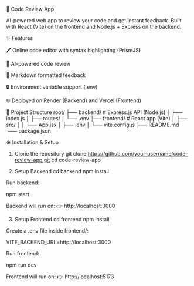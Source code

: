 🚀 Code Review App

AI-powered web app to review your code and get instant feedback.
Built with React (Vite) on the frontend and Node.js + Express on the backend.

✨ Features

🖊️ Online code editor with syntax highlighting (PrismJS)

🤖 AI-powered code review

📄 Markdown formatted feedback

🔒 Environment variable support (.env)

🌐 Deployed on Render (Backend) and Vercel (Frontend)

📂 Project Structure
root/
 ├── backend/       # Express.js API (Node.js)
 │   ├── index.js
 │   ├── routes/
 │   └── .env
 ├── frontend/      # React app (Vite)
 │   ├── src/
 │   │   └── App.jsx
 │   ├── .env
 │   └── vite.config.js
 ├── README.md
 └── package.json

⚙️ Installation & Setup
1. Clone the repository
git clone https://github.com/your-username/code-review-app.git
cd code-review-app

2. Setup Backend
cd backend
npm install


Run backend:

npm start


Backend will run on:
👉 http://localhost:3000

3. Setup Frontend
cd frontend
npm install


Create a .env file inside frontend/:

VITE_BACKEND_URL=http://localhost:3000


Run frontend:

npm run dev


Frontend will run on:
👉 http://localhost:5173
